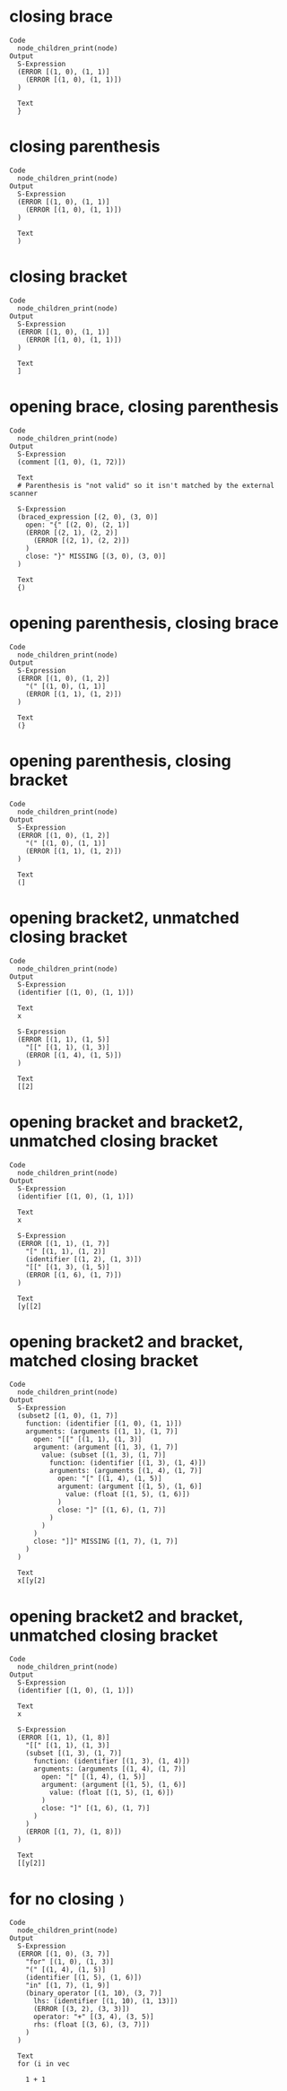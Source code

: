 # closing brace

    Code
      node_children_print(node)
    Output
      S-Expression
      (ERROR [(1, 0), (1, 1)]
        (ERROR [(1, 0), (1, 1)])
      )
      
      Text
      }
      

# closing parenthesis

    Code
      node_children_print(node)
    Output
      S-Expression
      (ERROR [(1, 0), (1, 1)]
        (ERROR [(1, 0), (1, 1)])
      )
      
      Text
      )
      

# closing bracket

    Code
      node_children_print(node)
    Output
      S-Expression
      (ERROR [(1, 0), (1, 1)]
        (ERROR [(1, 0), (1, 1)])
      )
      
      Text
      ]
      

# opening brace, closing parenthesis

    Code
      node_children_print(node)
    Output
      S-Expression
      (comment [(1, 0), (1, 72)])
      
      Text
      # Parenthesis is "not valid" so it isn't matched by the external scanner
      
      S-Expression
      (braced_expression [(2, 0), (3, 0)]
        open: "{" [(2, 0), (2, 1)]
        (ERROR [(2, 1), (2, 2)]
          (ERROR [(2, 1), (2, 2)])
        )
        close: "}" MISSING [(3, 0), (3, 0)]
      )
      
      Text
      {)
      
      

# opening parenthesis, closing brace

    Code
      node_children_print(node)
    Output
      S-Expression
      (ERROR [(1, 0), (1, 2)]
        "(" [(1, 0), (1, 1)]
        (ERROR [(1, 1), (1, 2)])
      )
      
      Text
      (}
      

# opening parenthesis, closing bracket

    Code
      node_children_print(node)
    Output
      S-Expression
      (ERROR [(1, 0), (1, 2)]
        "(" [(1, 0), (1, 1)]
        (ERROR [(1, 1), (1, 2)])
      )
      
      Text
      (]
      

# opening bracket2, unmatched closing bracket

    Code
      node_children_print(node)
    Output
      S-Expression
      (identifier [(1, 0), (1, 1)])
      
      Text
      x
      
      S-Expression
      (ERROR [(1, 1), (1, 5)]
        "[[" [(1, 1), (1, 3)]
        (ERROR [(1, 4), (1, 5)])
      )
      
      Text
      [[2]
      

# opening bracket and bracket2, unmatched closing bracket

    Code
      node_children_print(node)
    Output
      S-Expression
      (identifier [(1, 0), (1, 1)])
      
      Text
      x
      
      S-Expression
      (ERROR [(1, 1), (1, 7)]
        "[" [(1, 1), (1, 2)]
        (identifier [(1, 2), (1, 3)])
        "[[" [(1, 3), (1, 5)]
        (ERROR [(1, 6), (1, 7)])
      )
      
      Text
      [y[[2]
      

# opening bracket2 and bracket, matched closing bracket

    Code
      node_children_print(node)
    Output
      S-Expression
      (subset2 [(1, 0), (1, 7)]
        function: (identifier [(1, 0), (1, 1)])
        arguments: (arguments [(1, 1), (1, 7)]
          open: "[[" [(1, 1), (1, 3)]
          argument: (argument [(1, 3), (1, 7)]
            value: (subset [(1, 3), (1, 7)]
              function: (identifier [(1, 3), (1, 4)])
              arguments: (arguments [(1, 4), (1, 7)]
                open: "[" [(1, 4), (1, 5)]
                argument: (argument [(1, 5), (1, 6)]
                  value: (float [(1, 5), (1, 6)])
                )
                close: "]" [(1, 6), (1, 7)]
              )
            )
          )
          close: "]]" MISSING [(1, 7), (1, 7)]
        )
      )
      
      Text
      x[[y[2]
      

# opening bracket2 and bracket, unmatched closing bracket

    Code
      node_children_print(node)
    Output
      S-Expression
      (identifier [(1, 0), (1, 1)])
      
      Text
      x
      
      S-Expression
      (ERROR [(1, 1), (1, 8)]
        "[[" [(1, 1), (1, 3)]
        (subset [(1, 3), (1, 7)]
          function: (identifier [(1, 3), (1, 4)])
          arguments: (arguments [(1, 4), (1, 7)]
            open: "[" [(1, 4), (1, 5)]
            argument: (argument [(1, 5), (1, 6)]
              value: (float [(1, 5), (1, 6)])
            )
            close: "]" [(1, 6), (1, 7)]
          )
        )
        (ERROR [(1, 7), (1, 8)])
      )
      
      Text
      [[y[2]]
      

# for no closing `)`

    Code
      node_children_print(node)
    Output
      S-Expression
      (ERROR [(1, 0), (3, 7)]
        "for" [(1, 0), (1, 3)]
        "(" [(1, 4), (1, 5)]
        (identifier [(1, 5), (1, 6)])
        "in" [(1, 7), (1, 9)]
        (binary_operator [(1, 10), (3, 7)]
          lhs: (identifier [(1, 10), (1, 13)])
          (ERROR [(3, 2), (3, 3)])
          operator: "+" [(3, 4), (3, 5)]
          rhs: (float [(3, 6), (3, 7)])
        )
      )
      
      Text
      for (i in vec
      
        1 + 1
      

